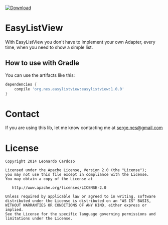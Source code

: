 [ ![Download](https://api.bintray.com/packages/sergenes/maven/easylistview/images/download.svg) ](https://bintray.com/sergenes/maven/easylistview/_latestVersion)

# EasyListView
With EasyListView you don't have to implement your own Adapter, every time, when you need to show a simple list.

## How to use with Gradle
You can use the artifacts like this:
```groovy
dependencies {
	compile 'org.nes.easylistview:easylistview:1.0.0'
}
```

Contact
=================================
If you are using this lib, let me know contacting me at serge.nes@gmail.com


License
=================================

    Copyright 2014 Leonardo Cardoso

    Licensed under the Apache License, Version 2.0 (the "License");
    you may not use this file except in compliance with the License.
    You may obtain a copy of the License at

       http://www.apache.org/licenses/LICENSE-2.0

    Unless required by applicable law or agreed to in writing, software
    distributed under the License is distributed on an "AS IS" BASIS,
    WITHOUT WARRANTIES OR CONDITIONS OF ANY KIND, either express or implied.
    See the License for the specific language governing permissions and
    limitations under the License.